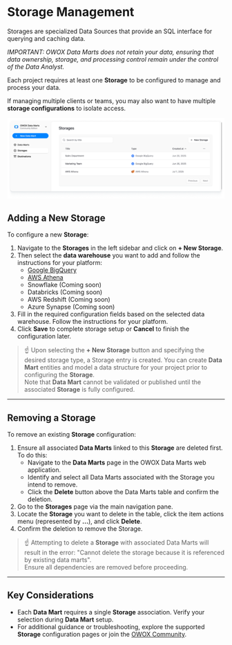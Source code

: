# Storage Management

Storages are specialized Data Sources that provide an SQL interface for querying and caching data.  

_IMPORTANT: OWOX Data Marts does not retain your data, ensuring that data ownership, storage, and processing control remain under the control of the Data Analyst._

Each project requires at least one **Storage** to be configured to manage and process your data.

If managing multiple clients or teams, you may also want to have multiple **storage configurations** to isolate access.

![Storages](../res/screens/storages-table.png)

## Adding a New Storage

To configure a new **Storage**:

1. Navigate to the **Storages** in the left sidebar and click on **+ New Storage**.
2. Then select the **data warehouse** you want to add and follow the instructions for your platform:
    - [Google BigQuery](supported-storages/google-bigquery.md)
    - [AWS Athena](supported-storages/aws-athena.md)
    - Snowflake (Coming soon)
    - Databricks (Coming soon)
    - AWS Redshift (Coming soon)
    - Azure Synapse (Coming soon)
3. Fill in the required configuration fields based on the selected data warehouse. Follow the instructions for your platform.
4. Click **Save** to complete storage setup or **Cancel** to finish the configuration later.

> ☝️ Upon selecting the **+ New Storage** button and specifying the desired storage type, a Storage entry is created.
> You can create **Data Mart** entities and model a data structure for your project prior to configuring the **Storage**.  
> Note that **Data Mart** cannot be validated or published until the associated **Storage** is fully configured.

---

## Removing a Storage

To remove an existing **Storage** configuration:

1. Ensure all associated **Data Marts** linked to this **Storage** are deleted first. To do this:
   - Navigate to the **Data Marts** page in the OWOX Data Marts web application.
   - Identify and select all Data Marts associated with the Storage you intend to remove.
   - Click the **Delete** button above the Data Marts table and confirm the deletion.
2. Go to the **Storages** page via the main navigation pane.
3. Locate the **Storage** you want to delete in the table, click the item actions menu (represented by **...**), and click **Delete**.
4. Confirm the deletion to remove the Storage.

> ☝️ Attempting to delete a **Storage** with associated Data Marts will result in the error: "Cannot delete the storage because it is referenced by existing data marts".  
> Ensure all dependencies are removed before proceeding.

---

## Key Considerations

- Each **Data Mart** requires a single **Storage** association. Verify your selection during **Data Mart** setup.
- For additional guidance or troubleshooting, explore the supported **Storage** configuration pages or join the [OWOX Community](https://github.com/OWOX/owox-data-marts/discussions).
